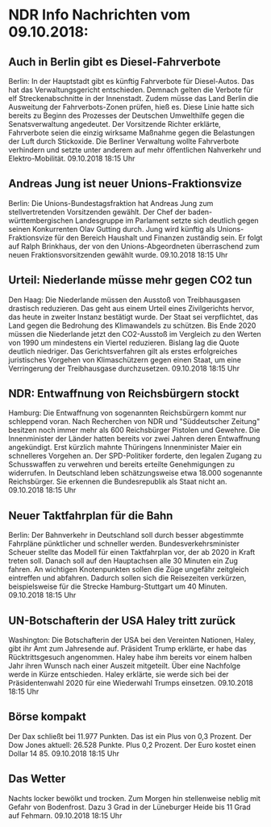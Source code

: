 # NDR Info Nachrichten vom 09.10.2018:


## Auch in Berlin gibt es Diesel-Fahrverbote
Berlin: In der Hauptstadt gibt es künftig Fahrverbote für Diesel-Autos. Das hat das Verwaltungsgericht entschieden. Demnach gelten die Verbote für elf Streckenabschnitte in der Innenstadt. Zudem müsse das Land Berlin die Ausweitung der Fahrverbots-Zonen prüfen, hieß es. Diese Linie hatte sich bereits zu Beginn des Prozesses der Deutschen Umwelthilfe gegen die Senatsverwaltung angedeutet. Der Vorsitzende Richter erklärte, Fahrverbote seien die einzig wirksame Maßnahme gegen die Belastungen der Luft durch Stickoxide. Die Berliner Verwaltung wollte Fahrverbote verhindern und setzte unter anderem auf mehr öffentlichen Nahverkehr und Elektro-Mobilität. 09.10.2018 18:15 Uhr 

## Andreas Jung ist neuer Unions-Fraktionsvize
Berlin:	Die Unions-Bundestagsfraktion hat Andreas Jung zum stellvertretenden Vorsitzenden gewählt. Der Chef der baden-württembergischen Landesgruppe im Parlament setzte sich deutlich gegen seinen Konkurrenten Olav Gutting durch. Jung wird künftig als Unions-Fraktionsvize für den Bereich Haushalt und Finanzen zuständig sein. Er folgt auf Ralph Brinkhaus, der von den Unions-Abgeordneten überraschend zum neuen Fraktionsvorsitzenden gewählt wurde. 09.10.2018 18:15 Uhr 

## Urteil: Niederlande müsse mehr gegen CO2 tun
Den Haag: Die Niederlande müssen den Ausstoß von Treibhausgasen drastisch reduzieren. Das geht aus einem Urteil eines Zivilgerichts hervor, das heute in zweiter Instanz bestätigt wurde. Der Staat sei verpflichtet, das Land gegen die Bedrohung des Klimawandels zu schützen. Bis Ende 2020 müssen die Niederlande jetzt den CO2-Ausstoß im Vergleich zu den Werten von 1990 um mindestens ein Viertel reduzieren. Bislang lag die Quote deutlich niedriger. Das Gerichtsverfahren gilt als erstes erfolgreiches juristisches Vorgehen von Klimaschützern gegen einen Staat, um eine Verringerung der Treibhausgase durchzusetzen. 09.10.2018 18:15 Uhr 

## NDR: Entwaffnung von Reichsbürgern stockt
Hamburg: Die Entwaffnung von sogenannten Reichsbürgern kommt nur schleppend voran. Nach Recherchen von NDR und "Süddeutscher Zeitung" besitzen noch immer mehr als 600 Reichsbürger Pistolen und Gewehre. Die Innenminister der Länder hatten bereits vor zwei Jahren deren Entwaffnung angekündigt. Erst kürzlich mahnte Thüringens Innenminister Maier ein schnelleres Vorgehen an. Der SPD-Politiker forderte, den legalen Zugang zu Schusswaffen zu verwehren und bereits erteilte Genehmigungen zu widerrufen. In Deutschland leben schätzungsweise etwa 18.000 sogenannte Reichsbürger. Sie erkennen die Bundesrepublik als Staat nicht an. 09.10.2018 18:15 Uhr 

## Neuer Taktfahrplan für die Bahn
Berlin: Der Bahnverkehr in Deutschland soll durch besser abgestimmte Fahrpläne pünktlicher und schneller werden. Bundesverkehrsminister Scheuer stellte das Modell für einen Taktfahrplan vor, der ab 2020 in Kraft treten soll. Danach soll auf den Hauptachsen alle 30 Minuten ein Zug fahren. An wichtigen Knotenpunkten sollen die Züge ungefähr zeitgleich eintreffen und abfahren. Dadurch sollen sich die Reisezeiten verkürzen, beispielsweise für die Strecke Hamburg-Stuttgart um 40 Minuten. 09.10.2018 18:15 Uhr 

## UN-Botschafterin der USA Haley tritt zurück
Washington: Die Botschafterin der USA bei den Vereinten Nationen, Haley, gibt ihr Amt zum Jahresende auf. Präsident Trump erklärte, er habe das Rücktrittsgesuch angenommen. Haley habe ihm bereits vor einem halben Jahr ihren Wunsch nach einer Auszeit mitgeteilt. Über eine Nachfolge werde in Kürze entschieden. Haley erklärte, sie werde sich bei der Präsidentenwahl 2020 für eine Wiederwahl Trumps einsetzen. 09.10.2018 18:15 Uhr 

## Börse kompakt
Der Dax schließt bei 11.977 Punkten. Das ist ein Plus von 0,3 Prozent. Der Dow Jones aktuell: 26.528 Punkte. Plus 0,2 Prozent. Der Euro kostet einen Dollar 14 85. 09.10.2018 18:15 Uhr 

## Das Wetter
Nachts locker bewölkt und trocken. Zum Morgen hin stellenweise neblig mit Gefahr von Bodenfrost. Dazu 3 Grad in der Lüneburger Heide bis 11 Grad auf Fehmarn. 09.10.2018 18:15 Uhr 
